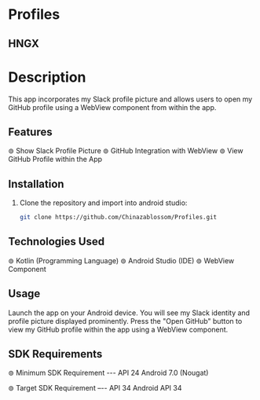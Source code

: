 # Profiles
## HNGX
# Description
This app incorporates my Slack profile picture and allows users to open my GitHub profile using a WebView component from within the app.

## Features
⊚ Show Slack Profile Picture
⊚ GitHub Integration with WebView
⊚ View GitHub Profile within the App

## Installation
1. Clone the repository and import into android studio:
   ```bash
   git clone https://github.com/Chinazablossom/Profiles.git

## Technologies Used
⊚ Kotlin (Programming Language)
⊚ Android Studio (IDE)
⊚ WebView Component

## Usage
Launch the app on your Android device.
You will see my Slack identity and profile picture displayed prominently.
Press the "Open GitHub" button to view my GitHub profile within the app using a WebView component.

## SDK Requirements

⊚ Minimum SDK Requirement --- API 24 Android 7.0 (Nougat)

⊚ Target SDK Requirement –-- API 34 Android API 34
 
